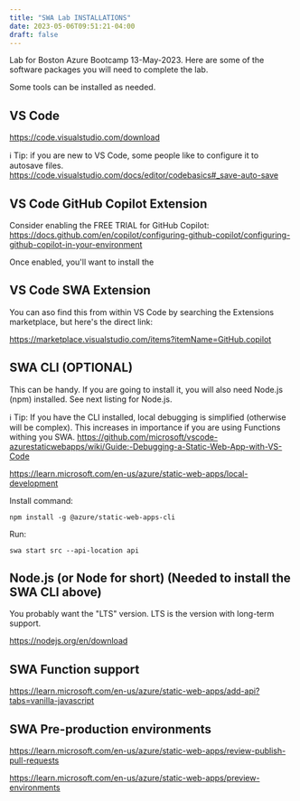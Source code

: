```yaml
---
title: "SWA Lab INSTALLATIONS"
date: 2023-05-06T09:51:21-04:00
draft: false
---
```

Lab for Boston Azure Bootcamp 13-May-2023. Here are some of the software packages you will need to complete the lab.

Some tools can be installed as needed.

## VS Code

https://code.visualstudio.com/download

:information_source: Tip: if you are new to VS Code, some people like to configure it to autosave files. https://code.visualstudio.com/docs/editor/codebasics#_save-auto-save

## VS Code GitHub Copilot Extension

Consider enabling the FREE TRIAL for GitHub Copilot: https://docs.github.com/en/copilot/configuring-github-copilot/configuring-github-copilot-in-your-environment

Once enabled, you'll want to install the 

## VS Code SWA Extension

You can aso find this from within VS Code by searching the Extensions marketplace, but here's the direct link:

https://marketplace.visualstudio.com/items?itemName=GitHub.copilot

## SWA CLI (OPTIONAL)

This can be handy. If you are going to install it, you will also need Node.js (npm) installed. See next listing for Node.js.

:information_source: Tip: If you have the CLI installed, local debugging is simplified (otherwise will be complex). This increases in importance if you are using Functions withing you SWA. https://github.com/microsoft/vscode-azurestaticwebapps/wiki/Guide:-Debugging-a-Static-Web-App-with-VS-Code

https://learn.microsoft.com/en-us/azure/static-web-apps/local-development

Install command:

```npm install -g @azure/static-web-apps-cli```

Run:

```swa start src --api-location api```

## Node.js (or Node for short) (Needed to install the SWA CLI above)

You probably want the "LTS" version. LTS is the version with long-term support.

https://nodejs.org/en/download






## SWA Function support

https://learn.microsoft.com/en-us/azure/static-web-apps/add-api?tabs=vanilla-javascript


## SWA Pre-production environments

https://learn.microsoft.com/en-us/azure/static-web-apps/review-publish-pull-requests

https://learn.microsoft.com/en-us/azure/static-web-apps/preview-environments

